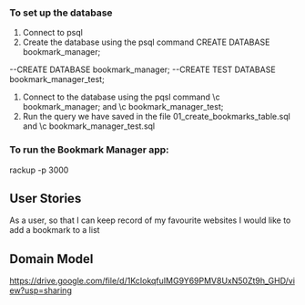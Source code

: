 ### To set up the database

1) Connect to psql
2) Create the database using the psql command CREATE DATABASE bookmark_manager;

--CREATE DATABASE bookmark_manager;
--CREATE TEST DATABASE bookmark_manager_test;

1) Connect to the database using the pqsl command \c bookmark_manager; and \c bookmark_manager_test;
2) Run the query we have saved in the file 01_create_bookmarks_table.sql and \c bookmark_manager_test.sql

### To run the Bookmark Manager app:

rackup -p 3000


## User Stories

As a user, so that I can keep record of my favourite websites
I would like to add a bookmark to a list

## Domain Model

https://drive.google.com/file/d/1KcIokqfuIMG9Y69PMV8UxN50Zt9h_GHD/view?usp=sharing